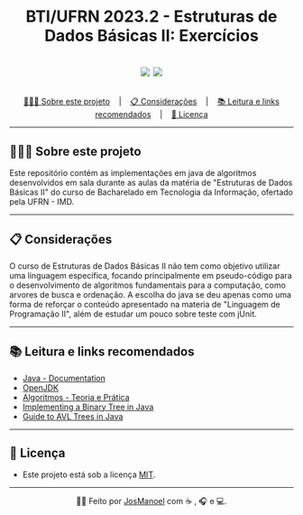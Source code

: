 
<h1 align = "center">
  BTI/UFRN 2023.2 - Estruturas de Dados Básicas II: Exercícios
  
  <p align="center">
    <img src="https://img.shields.io/github/last-commit/Arco-de-Treinamento/EDB2-2023.2-BTI-UFRN">
    <img src="https://img.shields.io/github/license/Arco-de-Treinamento/EDB2-2023.2-BTI-UFRN">
  </p>
</h1>

<p align ="center">
<a href= "#sobre-este-projeto">👨🏻‍💻 Sobre este projeto</a> &nbsp;&nbsp;&nbsp;|&nbsp;&nbsp;&nbsp;
<a href="#consideracoes">📋 Considerações</a> &nbsp;&nbsp;&nbsp;|&nbsp;&nbsp;&nbsp;
<a href="#leitura">📚 Leitura e links recomendados</a> &nbsp;&nbsp;&nbsp;|&nbsp;&nbsp;&nbsp;
<a href="#licenca">📝 Licença</a>
</p>

<hr>

<h2 id = "sobre-este-projeto">👨🏻‍💻 Sobre este projeto</h2>

Este repositório contém as implementações em java de algoritmos desenvolvidos em sala durante as aulas da matéria de "Estruturas de Dados Básicas II" do curso de Bacharelado em Tecnologia da Informação, ofertado pela UFRN - IMD. 

<hr>

<h2 id="consideracoes">📋 Considerações</h2>

O curso de Estruturas de Dados Básicas II não tem como objetivo utilizar uma linguagem específica, focando principalmente em pseudo-código para o desenvolvimento de algoritmos fundamentais para a computação, como arvores de busca e ordenação. A escolha do java se deu apenas como uma forma de reforçar o conteúdo apresentado na materia de "Linguagem de Programação II", além de estudar um pouco sobre teste com jUnit.

<hr>

<h2 id="leitura">📚 Leitura e links recomendados</h2>

* [Java - Documentation](https://dev.java/learn/)
* [OpenJDK](https://openjdk.org/)
* [Algoritmos - Teoria e Prática](https://www.amazon.com.br/Algoritmos-Teoria-Pr%C3%A1tica-Thomas-Cormen/dp/8535236996)
* [Implementing a Binary Tree in Java](https://www.baeldung.com/java-binary-tree)
* [Guide to AVL Trees in Java](https://www.baeldung.com/java-avl-trees)

<hr>

<h2 id="licenca">📝 Licença</h2>

- Este projeto está sob a licença [MIT](https://github.com/Arco-de-Treinamento/EDB2-2023.2-BTI-UFRN/blob/main/LICENSE).

<hr>

<div align = "center">

  👋🏾 Feito por [JosManoel](https://github.com/JosManoel) com ☕ , 🎧 e 💻.

</div> 